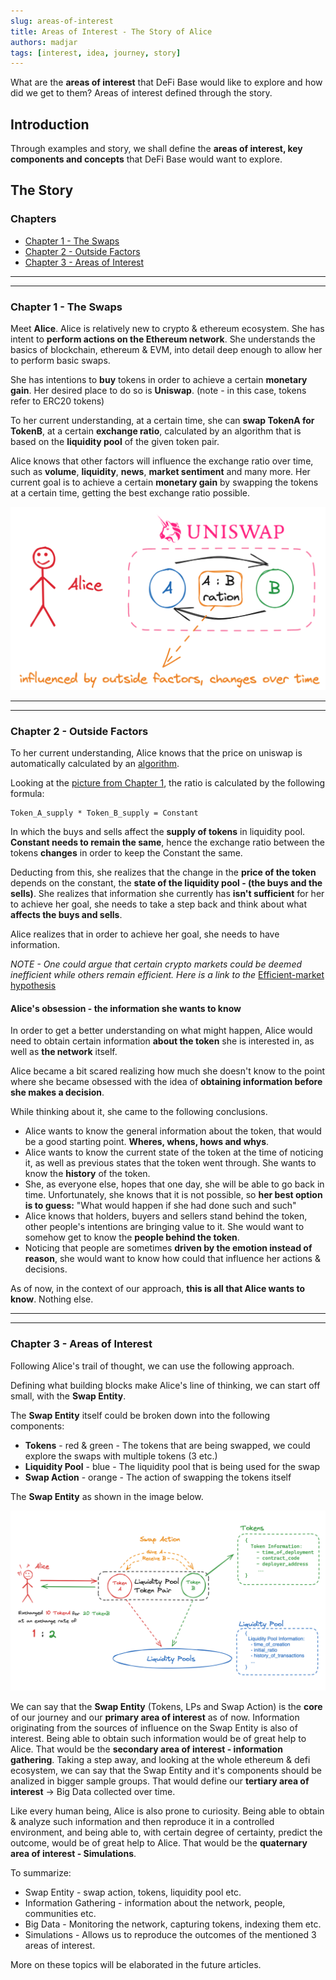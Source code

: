```yaml
---
slug: areas-of-interest
title: Areas of Interest - The Story of Alice
authors: madjar
tags: [interest, idea, journey, story]
---
```


What are the **areas of interest** that DeFi Base would like to explore and how did we get to them? Areas of interest defined through the story.

<!-- truncate -->

## Introduction

Through examples and story, we shall define the **areas of interest, key components and concepts** that DeFi Base would want to explore.

## The Story

### Chapters
- [Chapter 1 - The Swaps](#chapter-1---the-swaps)
- [Chapter 2 - Outside Factors](#chapter-2---outside-factors)
- [Chapter 3 - Areas of Interest](#chapter-3---areas-of-interest)


---
---
### Chapter 1 - The Swaps

Meet **Alice**. Alice is relatively new to crypto & ethereum ecosystem. She has intent to **perform actions on the Ethereum network**. She understands the basics of blockchain, ethereum & EVM, into detail deep enough to allow her to perform basic swaps. 


She has intentions to **buy** tokens in order to achieve a certain **monetary gain**. Her desired place to do so is **Uniswap**. (note - in this case, tokens refer to ERC20 tokens)

To her current understanding, at a certain time, she can **swap TokenA for TokenB**, at a certain **exchange ratio**, calculated by an algorithm that is based on the **liquidity pool** of the given token pair.

Alice knows that other factors will influence the exchange ratio over time, such as **volume**, **liquidity**, **news**, **market sentiment** and many more. Her current goal is to achieve a certain **monetary gain** by swapping the tokens at a certain time, getting the best exchange ratio possible.

![Alice](../static/img/blog/areas-of-interest/2023-12-29-18-49-07.png)


---
---
### Chapter 2 - Outside Factors

To her current understanding, Alice knows that the price on uniswap is automatically calculated by an [algorithm](https://support.uniswap.org/hc/en-us/articles/7422670207373-How-are-token-prices-determined-). 

Looking at the [picture from Chapter 1](../static/img/blog/areas-of-interest/2023-12-29-18-49-07.png), the ratio is calculated by the following formula: 

```
Token_A_supply * Token_B_supply = Constant
```

In which the buys and sells affect the **supply of tokens** in liquidity pool. **Constant needs to remain the same**, hence the exchange ratio between the tokens **changes** in order to keep the Constant the same.

Deducting from this, she realizes that the change in the **price of the token** depends on the constant, the **state of the liquidity pool - (the buys and the sells)**. She realizes that information she currently has **isn't sufficient** for her to achieve her goal, she needs to take a step back and think about what **affects the buys and sells**.

Alice realizes that in order to achieve her goal, she needs to have information.

*NOTE - One could argue that certain crypto markets could be deemed inefficient while others remain efficient. Here is a link to the* [Efficient-market hypothesis](https://en.wikipedia.org/wiki/Efficient-market_hypothesis)

#### Alice's obsession - the information she wants to know

In order to get a better understanding on what might happen, Alice would need to obtain certain information **about the token** she is interested in, as well as **the network** itself.

Alice became a bit scared realizing how much she doesn't know to the point where she became obsessed with the idea of **obtaining information before she makes a decision**.

While thinking about it, she came to the following conclusions.
- Alice wants to know the general information about the token, that would be a good starting point. **Wheres, whens, hows and whys**.
- Alice wants to know the current state of the token at the time of noticing it, as well as previous states that the token went through. She wants to know the **history** of the token.
- She, as everyone else, hopes that one day, she will be able to go back in time. Unfortunately, she knows that it is not possible, so **her best option is to guess:** "What would happen if she had done such and such"
- Alice knows that holders, buyers and sellers stand behind the token, other people's intentions are bringing value to it. She would want to somehow get to know the **people behind the token**.
- Noticing that people are sometimes **driven by the emotion instead of reason**, she would want to know how could that influence her actions & decisions.

As of now, in the context of our approach, **this is all that Alice wants to know**. Nothing else.

---
---
### Chapter 3 - Areas of Interest

Following Alice's trail of thought, we can use the following approach.

Defining what building blocks make Alice's line of thinking, we can start off small, with the **Swap Entity**.

The **Swap Entity** itself could be broken down into the following components:
- **Tokens** - red & green - The tokens that are being swapped, we could explore the swaps with multiple tokens (3 etc.)
- **Liquidity Pool** - blue - The liquidity pool that is being used for the swap
- **Swap Action** - orange - The action of swapping the tokens itself

The **Swap Entity** as shown in the image below.

![Areas of Interest](../static/img/blog/areas-of-interest/2023-12-30-00-43-47.png)

We can say that the **Swap Entity** (Tokens, LPs and Swap Action) is the **core** of our journey and our **primary area of interest** as of now. Information originating from the sources of influence on the Swap Entity is also of interest. Being able to obtain such information would be of great help to Alice. That would be the **secondary area of interest - information gathering**. Taking a step away, and looking at the whole ethereum & defi ecosystem, we can say that the Swap Entity and it's components should be analized in bigger sample groups. That would define our **tertiary area of interest** -> Big Data collected over time.

Like every human being, Alice is also prone to curiosity. Being able to obtain & analyze such information and then reproduce it in a controlled environment, and being able to, with certain degree of certainty, predict the outcome, would be of great help to Alice. That would be the **quaternary area of interest - Simulations**.

To summarize:
- Swap Entity - swap action, tokens, liquidity pool etc.
- Information Gathering - information about the network, people, communities etc.
- Big Data - Monitoring the network, capturing tokens, indexing them etc.
- Simulations - Allows us to reproduce the outcomes of the mentioned 3 areas of interest.

More on these topics will be elaborated in the future articles.
